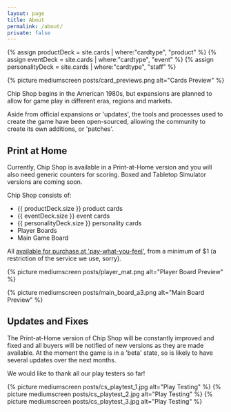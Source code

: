 ```yaml
---
layout: page
title: About
permalink: /about/
private: false
---
```


{% assign productDeck = site.cards | where:"cardtype", "product" %}
{% assign eventDeck = site.cards | where:"cardtype", "event" %}
{% assign personalityDeck = site.cards | where:"cardtype", "staff" %}

{% picture mediumscreen posts/card_previews.png alt="Cards Preview" %}

Chip Shop begins in the American 1980s, but expansions are planned to allow for game play in different eras, regions and markets.

Aside from official expansions or 'updates', the tools and processes used to create the game have been open-sourced, allowing the community to create its own additions, or 'patches'.

## Print at Home

Currently, Chip Shop is available in a Print-at-Home version and you will also need generic counters for scoring. Boxed and Tabletop Simulator versions are coming soon.

Chip Shop consists of:

- {{ productDeck.size }} product cards
- {{ eventDeck.size }} event cards
- {{ personalityDeck.size }} personality cards
- Player Boards
- Main Game Board

All [available for purchase at 'pay-what-you-feel'](/buy), from a minimum of $1 (a restriction of the service we use, sorry).

{% picture mediumscreen posts/player_mat.png alt="Player Board Preview" %}

{% picture mediumscreen posts/main_board_a3.png alt="Main Board Preview" %}

## Updates and Fixes
The Print-at-Home version of Chip Shop will be constantly improved and fixed and all buyers will be notified of new versions as they are made available. At the moment the game is in a 'beta' state, so is likely to have several updates over the next months.

We would like to thank all our play testers so far!

{% picture mediumscreen posts/cs_playtest_1.jpg alt="Play Testing" %}
{% picture mediumscreen posts/cs_playtest_2.jpg alt="Play Testing" %}
{% picture mediumscreen posts/cs_playtest_3.jpg alt="Play Testing" %}
